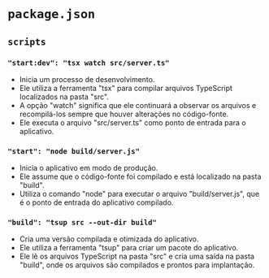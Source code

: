 # `package.json`

## `scripts`

### `"start:dev": "tsx watch src/server.ts"`

- Inicia um processo de desenvolvimento.
- Ele utiliza a ferramenta "tsx" para compilar arquivos TypeScript localizados na pasta "src".
- A opção "watch" significa que ele continuará a observar os arquivos e recompilá-los sempre que houver alterações no código-fonte.
- Ele executa o arquivo "src/server.ts" como ponto de entrada para o aplicativo.

### `"start": "node build/server.js"`

- Inicia o aplicativo em modo de produção.
- Ele assume que o código-fonte foi compilado e está localizado na pasta "build".
- Utiliza o comando "node" para executar o arquivo "build/server.js", que é o ponto de entrada do aplicativo compilado.

### `"build": "tsup src --out-dir build"`

- Cria uma versão compilada e otimizada do aplicativo.
- Ele utiliza a ferramenta "tsup"  para criar um pacote do aplicativo.
- Ele lê os arquivos TypeScript na pasta "src" e cria uma saída na pasta "build", onde os arquivos são compilados e prontos para implantação.
